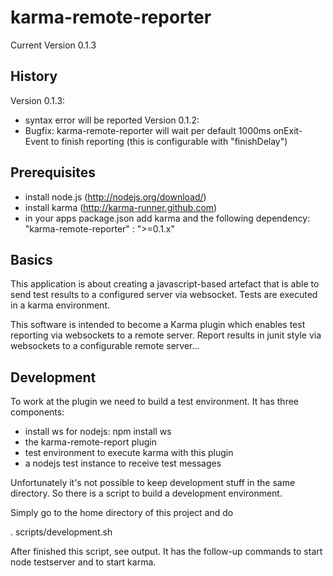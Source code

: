 karma-remote-reporter
=====================

Current Version 0.1.3

History
-------
Version 0.1.3:
* syntax error will be reported
Version 0.1.2:
* Bugfix: karma-remote-reporter will wait per default 1000ms onExit-Event to finish reporting (this is configurable with "finishDelay")

Prerequisites
-------------

* install node.js (http://nodejs.org/download/)
* install karma (http://karma-runner.github.com)
* in your apps package.json add karma and the following dependency: "karma-remote-reporter" : ">=0.1.x"

Basics
------
This application is about creating a javascript-based artefact that is able to send test results
to a configured server via websocket. Tests are executed in a karma environment.

This software is intended to become a Karma plugin which enables test reporting via websockets to a remote server.
Report results in junit style via websockets to a configurable remote server...

Development
-----------
To work at the plugin we need to build a test environment. It has three components:

* install ws for nodejs: npm install ws
* the karma-remote-report plugin
* test environment to execute karma with this plugin
* a nodejs test instance to receive test messages

Unfortunately it's not possible to keep development stuff in the same directory. So there is a script to build
a development environment.

Simply go to the home directory of this project and do

. scripts/development.sh

After finished this script, see output. It has the follow-up commands to start node testserver and to start karma.

